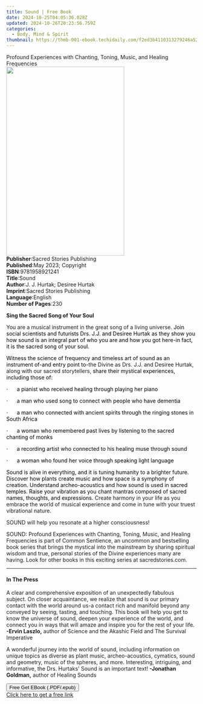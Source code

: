 ```yaml
---
title: Sound | Free Book
date: 2024-10-25T04:05:36.028Z
updated: 2024-10-26T20:23:56.759Z
categories:
  - Body, Mind & Spirit
thumbnail: https://thmb-001-ebook.techidaily.com/f2ed3b4110313279246a52f1f590177bc48b6ddf1c027c209b08cac80450980f.jpg
---
```

<main id="book-container">
  <div class="flex flex-col">
    <div class="book-brief flex-1 py-6 px-4 sm:p-6 md:py-10 md:px-8">
      <!-- brief-->
      <div class="book-brief-main">
        Profound Experiences with Chanting, Toning, Music, and Healing
        Frequencies
      </div>
    </div>
    <div
      class="book-meta-info flex-1 grid gap-4 col-start-1 col-end-3 row-start-1 sm:mb-6 sm:grid-cols-4 lg:gap-6 lg:col-start-2 lg:row-end-6 lg:row-span-6 lg:mb-0"
    >
      <div
        class="book-meta-info-left place-content-center mt-4 p-4 text-sm leading-6 col-start-2 col-span-2 dark:text-slate-400"
      >
        <img
          class="w-full h-500 object-cover rounded-lg sm:h-255 sm:col-span-2 lg:col-span-full"
          src="https://img-001-ebook.techidaily.com/2c3425b5237da51264394ea014ed76041d409893e1593a214a94ec9020e88214.jpg"
          alt=""
          width="312"
          height="500"
        />
      </div>
      <div
        class="book-meta-info-right mt-2 col-start-1 row-start-2 col-span-3 self-center"
      >
        <!-- meta data  -->
        <div class="flex flex-col px-4 md:px-8">
          <div class="flex-1">
            <strong>Publisher</strong>:<span class="px-2"
              >Sacred Stories Publishing</span
            >
          </div>
          <div class="flex-1">
            <strong>Published</strong>:<span class="px-2"
              >May 2023; Copyright</span
            >
          </div>
          <div class="flex-1">
            <strong>ISBN</strong>:<span class="px-2">9781958921241</span>
          </div>
          <div class="flex-1">
            <strong>Title</strong>:<span class="px-2">Sound</span>
          </div>
          <div class="flex-1">
            <strong>Author</strong>:<span class="px-2"
              >J. J. Hurtak; Desiree Hurtak</span
            >
          </div>
          <div class="flex-1">
            <strong>Imprint</strong>:<span class="px-2"
              >Sacred Stories Publishing</span
            >
          </div>
          <div class="flex-1">
            <strong>Language</strong>:<span class="px-2">English</span>
          </div>
          <div class="flex-1">
            <strong>Number of Pages</strong>:<span class="px-2">230</span>
          </div>
        </div>
      </div>
    </div>
    <div class="book-description flex-1 py-6 px-4 sm:p-6 md:py-10 md:px-8">
      <div class="book-description-main">
        <div accordion-content="" id="description">
          <p><strong>Sing the Sacred Song of Your Soul</strong></p>
          <p>
            You are a musical instrument in the great song of a living universe.
            <span style="color: rgb(0, 0, 0)"
              >Join social scientists and futurists Drs. J.J. and Desiree Hurtak
              as they show you how sound is an integral part of who you are and
              how you got here-in fact, it is the sacred song of your
              soul.</span
            >
          </p>
          <p>
            <span style="color: rgb(0, 0, 0)"
              >Witness the science of frequency and timeless art of sound as an
              instrument of-and entry point to-</span
            >the Divine as Drs. J.J. and Desiree Hurtak, along with our sacred
            storytellers,&nbsp;<span style="color: rgb(0, 0, 0)"
              >share their mystical experiences, including those of:</span
            >
          </p>
          <p>
            <span style="color: rgb(0, 0, 0)"
              >·&nbsp;&nbsp;&nbsp;&nbsp;&nbsp;&nbsp;a pianist who received
              healing through playing her piano</span
            >
          </p>
          <p>
            <span style="color: rgb(0, 0, 0)"
              >·&nbsp;&nbsp;&nbsp;&nbsp;&nbsp;&nbsp;a man who used song to
              connect with people who have dementia</span
            >
          </p>
          <p>
            <span style="color: rgb(0, 0, 0)"
              >·&nbsp;&nbsp;&nbsp;&nbsp;&nbsp;&nbsp;a man who connected with
              ancient spirits through the ringing stones in South Africa</span
            >
          </p>
          <p>
            <span style="color: rgb(0, 0, 0)"
              >·&nbsp;&nbsp;&nbsp;&nbsp;&nbsp;&nbsp;a woman who remembered past
              lives by listening to the sacred chanting of monks</span
            >
          </p>
          <p>
            <span style="color: rgb(0, 0, 0)"
              >·&nbsp;&nbsp;&nbsp;&nbsp;&nbsp;&nbsp;a recording artist who
              connected to his healing muse through sound</span
            >
          </p>
          <p>
            <span style="color: rgb(0, 0, 0)"
              >·&nbsp;&nbsp;&nbsp;&nbsp;&nbsp;&nbsp;a woman who found her voice
              through speaking light language</span
            >
          </p>
          <p>
            <span style="color: rgb(0, 0, 0)"
              >Sound is alive in everything, and it is tuning humanity to a
              brighter future. Discover how plants create music and how space is
              a symphony of creation. Understand archeo-acoustics and how sound
              is used in sacred temples. Raise your vibration as you chant
              mantras composed of sacred names, thoughts, and expressions. </span
            >Create harmony in your life as you embrace the world of musical
            experience and come in tune with your truest vibrational nature.
          </p>
          <p>SOUND will help you resonate at a higher consciousness!</p>
          <p>
            <span></span>﻿SOUND: Profound Experiences with Chanting, Toning,
            Music, and Healing Frequencies is part of Common Sentience, an
            uncommon and bestselling book series that brings the mystical into
            the mainstream by sharing spiritual wisdom and true, personal
            stories of the Divine experiences many are having. Look for other
            books in this exciting series at sacredstories.com.
          </p>
        </div>
        <div class="accordion-fader"></div>
      </div>
    </div>
    <div class="book-excerpts flex-1 py-6 px-4 sm:p-6 md:py-10 md:px-8">
      <!-- excerpts-->
      <div class="book-excerpts-main">
        <hr />
        <h4 class="placeholder placeholder-heading">
          <span>In The Press</span>
        </h4>
        <p></p>
        <p>
          A clear and comprehensive exposition of an unexpectedly fabulous
          subject.&nbsp;On closer acquaintance, we realize that sound is our
          primary contact with the world around us-a contact rich and manifold
          beyond any conveyed by seeing, tasting, and touching. This book will
          help you get to know the universe of sound, deepen your experience of
          the world, and connect you in ways that will amaze and inspire you for
          the rest of your life. <strong>-Ervin Laszlo,</strong> author of
          Science and the Akashic Field and The Survival Imperative
        </p>
        <p>
          A wonderful journey into the world of sound, including information on
          unique topics as diverse as plant music, archeo-acoustics, cymatics,
          sound and geometry, music of the spheres, and more. Interesting,
          intriguing, and informative, the Drs. Hurtaks' Sound is an important
          text! <strong>-Jonathan Goldman,</strong> author of Healing Sounds
        </p>
        <p></p>
      </div>
    </div>
    <div
      class="book-about-author flex-1 py-6 px-4 sm:p-6 md:py-10 md:px-8"
    ></div>
    <div class="book-free-get flex-1 py-6 px-4 sm:p-6 md:py-10 md:px-8">
      <button
        id="btn-free-get"
        class="bg-blue-500 hover:bg-blue-700 text-white font-bold py-2 px-4 rounded"
      >
        Free Get EBook (.PDF/.epub)
      </button>
      <div id="countdown-display" class="px-2 text-lg mt-2"></div>
      <a
        id="free-link"
        class="hidden bg-blue-500 hover:bg-blue-700 text-white font-bold py-2 px-4 rounded"
        href="https://www.ebooks.com/en-us/book/210813058/sound/j-j-hurtak/"
        target="_blank"
        >Click here to get a free link</a
      >
    </div>
    <script>
      let countdownTime = 0;
      let countdownInterval = null;
      document
        .getElementById('btn-free-get')
        .addEventListener('click', startCountdown);
      function startCountdown() {
        countdownTime = new Date().getTime() + 60000 * 3;
        countdownInterval = setInterval(updateCountdown, 1000);
        document.getElementById('btn-free-get').disabled = true;
        document
          .getElementById('btn-free-get')
          .classList.add('bg-gray-500', 'cursor-not-allowed');
      }
      function updateCountdown() {
        let currentTime = new Date().getTime();
        let timeLeft = countdownTime - currentTime;
        let secondsLeft = Math.floor(timeLeft / 1000);
        document.getElementById('countdown-display').innerHTML =
          `Remaining time: ${secondsLeft} seconds.`;
        if (secondsLeft <= 0) {
          clearInterval(countdownInterval);
          document.getElementById('btn-free-get').classList.add('hidden');
          document.getElementById('free-link').classList.remove('hidden');
          document.getElementById('countdown-display').innerHTML = '';
        }
      }
    </script>
  </div>
</main>

<ins class="adsbygoogle"
      style="display:block"
      data-ad-client="ca-pub-7571918770474297"
      data-ad-slot="8358498916"
      data-ad-format="auto"
      data-full-width-responsive="true"></ins>
    